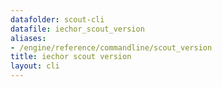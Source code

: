 ```yaml
---
datafolder: scout-cli
datafile: iechor_scout_version
aliases:
- /engine/reference/commandline/scout_version
title: iechor scout version
layout: cli
---
```


<!--
This page is automatically generated from iEchor's source code. If you want to
suggest a change to the text that appears here, open a ticket in the source
repository on GitHub:

https://github.com/iechor/scout-cli
-->
